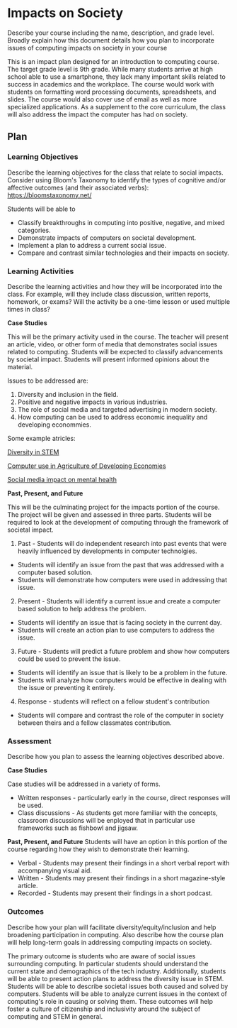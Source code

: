 # Impacts on Society

Describe your course including the name, description, and grade level. Broadly explain how this document details how you plan to incorporate issues of computing impacts on society in your course

This is an impact plan designed for an introduction to computing course. The target grade level is 9th grade. 
While many students arrive at high school able to use a smartphone, they lack many important skills related to success in academics and the workplace. 
The course would work with students on formatting word processing documents, spreadsheets, and slides. 
The course would also cover use of email as well as more specialized applications. 
As a supplement to the core curriculum, the class will also address the impact the computer has had on society. 

## Plan

### Learning Objectives

Describe the learning objectives for the class that relate to social impacts. Consider using Bloom's Taxonomy to identify the types of cognitive and/or affective outcomes (and their associated verbs): https://bloomstaxonomy.net/

Students will be able to
- Classify breakthroughs in computing into positive, negative, and mixed categories. 
- Demonstrate impacts of computers on societal development. 
- Implement a plan to address a current social issue. 
- Compare and contrast similar technologies and their impacts on society. 

### Learning Activities

Describe the learning activities and how they will be incorporated into the class. For example, will they include class discussion, written reports, homework, or exams? Will the activity be a one-time lesson or used multiple times in class?

**Case Studies**

This will be the primary activity used in the course. The teacher will present an article, video, or other form of media that demonstrates social issues related to computing. Students will be expected to classify advancements by societal impact. Students will present informed opinions about the material. 

Issues to be addressed are: 
1. Diversity and inclusion in the field. 
2. Positive and negative impacts in various industries. 
3. The role of social media and targeted advertising in modern society.
4. How computing can be used to address economic inequality and developing econommies.  

Some example atricles: 

[Diversity in STEM](https://caseagrant.ucsd.edu/news/diversity-stem-what-it-why-does-it-matter-and-how-do-we-increase-it#:~:text=According%20to%20the%20NSF%2C%20the,all%20children%20born%20are%20female.)

[Computer use in Agriculture of Developing Economies](https://justagriculture.in/files/newsletter/2022/january/5.%20Use%20of%20Computer%20in%20Agriculture.pdf)

[Social media impact on mental health](https://www.healthline.com/health/social-media-and-mental-health)

**Past, Present, and Future** 

This will be the culminating project for the impacts portion of the course. The project will be given and assessed in three parts. 
Students will be required to look at the development of computing through the framework of societal impact. 
1. Past - Students will do independent research into past events that were heavily influenced by developments in computer technolgies. 
- Students will identify an issue from the past that was addressed with a computer based solution. 
- Students will demonstrate how computers were used in addressing that issue. 
2. Present - Students will identify a current issue and create a computer based solution to help address the problem. 
- Students will identify an issue that is facing society in the current day. 
- Students will create an action plan to use computers to address the issue. 
3. Future - Students will predict a future problem and show how computers could be used to prevent the issue. 
- Students will identify an issue that is likely to be a problem in the future. 
- Students will analyze how computers would be effective in dealing with the issue or preventing it entirely. 
4. Response - students will reflect on a fellow student's contribution 
- Students will compare and contrast the role of the computer in society between theirs and a fellow classmates contribution. 

### Assessment

Describe how you plan to assess the learning objectives described above.

**Case Studies** 

Case studies will be addressed in a variety of forms. 
- Written responses - particularly early in the course, direct responses will be used. 
- Class discussions - As students get more familiar with the concepts, classroom discussions will be enployed that in particular use frameworks such as fishbowl and jigsaw. 

**Past, Present, and Future**
Students will have an option in this portion of the course regarding how they wish to demonstrate their learning. 
- Verbal - Students may present their findings in a short verbal report with accompanying visual aid. 
- Written - Students may present their findings in a short magazine-style article. 
- Recorded - Students may present their findings in a short podcast. 


### Outcomes

Describe how your plan will facilitate diversity/equity/inclusion and help broadening participation in computing. Also describe how the course plan will help long-term goals in addressing computing impacts on society.

The primary outcome is students who are aware of social issues surrounding computing. 
In particular students should understand the current state and demographics of the tech industry. 
Additionally, students will be able to present action plans to address the diversity issue in STEM. 
Students will be able to describe societal issues both caused and solved by computers. 
Students will be able to analyze current issues in the context of computing's role in causing or solving them. 
These outcomes will help foster a culture of citizenship and inclusivity around the subject of computing and STEM in general. 

